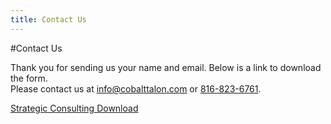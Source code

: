 ```yaml
---
title: Contact Us
---
```

#Contact Us

Thank you for sending us your name and email. Below is a link to download the form.<br>
Please contact us at [info@cobalttalon.com](mailto://info@cobalttalon.com) or [816-823-6761](tel://816-823-6761).

[Strategic Consulting Download]

[Strategic Consulting Download]: /pdfs/cobalt_talon_strategic_consulting.pdf